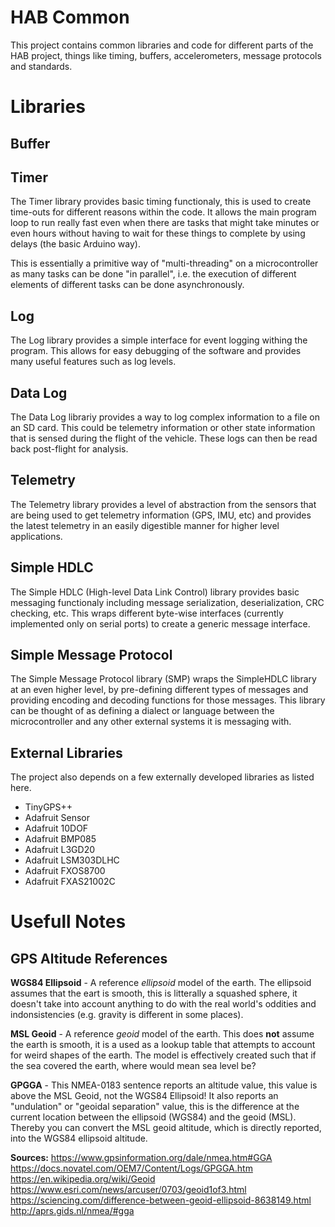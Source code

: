 # HAB Common
This project contains common libraries and code for different parts of the HAB project, things like timing, buffers, accelerometers, message protocols and standards.

# Libraries

## Buffer

## Timer
The Timer library provides basic timing functionaly, this is used to create time-outs for different reasons within the code. It allows the main program loop to run really fast even when there are tasks that might take minutes or even hours without having to wait for these things to complete by using delays (the basic Arduino way). 

This is essentially a primitive way of "multi-threading" on a microcontroller as many tasks can be done "in parallel", i.e. the execution of different elements of different tasks can be done asynchronously.

## Log
The Log library provides a simple interface for event logging withing the program. This allows for easy debugging of the software and provides many useful features such as log levels.

## Data Log
The Data Log librariy provides a way to log complex information to a file on an SD card. This could be telemetry information or other state information that is sensed during the flight of the vehicle. These logs can then be read back post-flight for analysis.

## Telemetry
The Telemetry library provides a level of abstraction from the sensors that are being used to get telemetry information (GPS, IMU, etc) and provides the latest telemetry in an easily digestible manner for higher level applications.

## Simple HDLC
The Simple HDLC (High-level Data Link Control) library provides basic messaging functionaly including message serialization, deserialization, CRC checking, etc. This wraps different byte-wise interfaces (currently implemented only on serial ports) to create a generic message interface.

## Simple Message Protocol
The Simple Message Protocol library (SMP) wraps the SimpleHDLC library at an even higher level, by pre-defining different types of messages and providing encoding and decoding functions for those messages. This library can be thought of as defining a dialect or language between the microcontroller and any other external systems it is messaging with.

## External Libraries
The project also depends on a few externally developed libraries as listed here.

- TinyGPS++
- Adafruit Sensor
- Adafruit 10DOF
- Adafruit BMP085
- Adafruit L3GD20
- Adafruit LSM303DLHC
- Adafruit FXOS8700
- Adafruit FXAS21002C

# Usefull Notes

## GPS Altitude References

**WGS84 Ellipsoid** - A reference *ellipsoid* model of the earth. The ellipsoid assumes that the eart is smooth, this is litterally a squashed sphere, it doesn't take into account anything to do with the real world's oddities and indonsistencies (e.g. gravity is different in some places).

**MSL Geoid** - A reference *geoid* model of the earth. This does **not** assume the earth is smooth, it is a used as a lookup table that attempts to account for weird shapes of the earth. The model is effectively created such that if the sea covered the earth, where would mean sea level be?

**GPGGA** - This NMEA-0183 sentence reports an altitude value, this value is above the MSL Geoid, not the WGS84 Ellipsoid! It also reports an "undulation" or "geoidal separation" value, this is the difference at the current location between the ellipsoid (WGS84) and the geoid (MSL). Thereby you can convert the MSL geoid altitude, which is directly reported, into the WGS84 ellipsoid altitude.

**Sources:**
https://www.gpsinformation.org/dale/nmea.htm#GGA
https://docs.novatel.com/OEM7/Content/Logs/GPGGA.htm
https://en.wikipedia.org/wiki/Geoid
https://www.esri.com/news/arcuser/0703/geoid1of3.html
https://sciencing.com/difference-between-geoid-ellipsoid-8638149.html
http://aprs.gids.nl/nmea/#gga